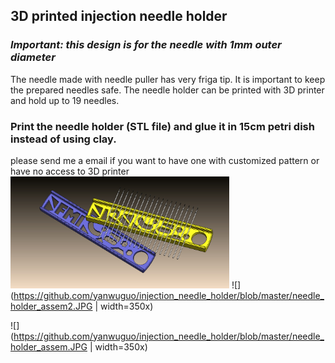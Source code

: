 ## 3D printed injection needle holder
### *Important: this design is for the needle with 1mm outer diameter*
The needle made with needle puller has very friga tip. It is important to keep the prepared needles safe. 
The needle holder can be printed with 3D printer and hold up to 19 needles.
### Print the needle holder (STL file) and glue it in 15cm petri dish instead of using clay.
please send me a email if you want to have one with customized pattern or have no access to 3D printer 
<img src="https://github.com/yanwuguo/injection_needle_holder/blob/master/needle_holder_assem2.JPG" width="350">
![](https://github.com/yanwuguo/injection_needle_holder/blob/master/needle_holder_assem2.JPG | width=350x)

![](https://github.com/yanwuguo/injection_needle_holder/blob/master/needle_holder_assem.JPG | width=350x)
